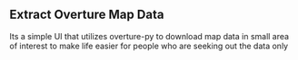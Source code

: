 ## Extract Overture Map Data
Its a simple UI that utilizes overture-py to download map data in small area of interest to make life easier for people who are seeking out the data only